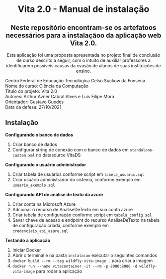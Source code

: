 <h1 align="center"> Vita 2.0 - Manual de instalação </h1>

<h2 align="center"> Neste repositório encontram-se os artefatoos necessários para a instalaçãoo da aplicação web Vita 2.0. </h2>
<p align="center"> Esta aplicação foi uma proposta apresentada no projeto final de conclusão de curso descrito a seguir, com o intuito de auxiliar professores a identificarem possiveis causas da evasão de alunos de suas instituições de ensino. </p>

Centro Federal de Educação Tecnológica Celso Suckow da Fonseca </br>
Nome do curso: Ciência da Computação</br>
Título do projeto: Vita 2.0 </br>
Autores: Arthur Avner Cabral Alves e Luis Filipe Mora</br>
Orientador: Gustavo Guedes</br>
Data da defesa: 27/10/2021</br>

<h2 > Instalação </h2>

<b > Configurando o banco de dados </b>
1. Criar banco de dados </br>
2. Configurar string de conexão com o banco de dados em `standalone-custom.xml` no datasource VitaDS </br>

<b > Configurando o usuário administrador </b>
1. Criar tabela de usuários conforme script em `tabela_usuario.sql` </br>
2. Criar usuário administrador do sistema, conforme exemplo em `usuario_exemplo.sql` </br>

<b > Configurando API de análise de texto da azure </b>
1. Criar conta na Microsoft Azure </br>
2. Adcionar o recurso de AnaliseDeTexto em sua conta azure </br>
3. Criar tabela de configuração conforme script em `tabela_config.sql` </br>
4. Savar chave de acesso e endpoint do recurso AnaliseDeTexto na tabela de configuração criada, conforme exemplo em `credenciais_api_azure.sql` </br>

<b > Testando a aplicação </b>
1. Iniciar Docker </br>
2. Abrir o terminal e na pasta `instalacao` executar o seguintes comandos
3. `docker build --rm --tag wildfly-vita-image .` para criar a imagem </br>
4. `docker run --name vitacontainer -it --rm -p 8080:8080 -d wildfly-vita-image` para rodar a aplicação </br>
